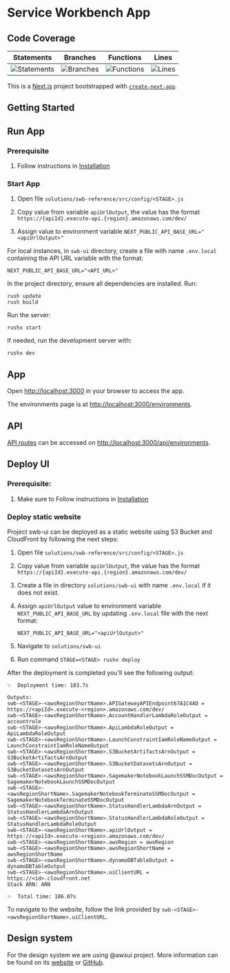 # Service Workbench App

## Code Coverage

| Statements | Branches | Functions | Lines |
| --------------------------- | ----------------------- | ------------------------- | ----------------- |
| ![Statements](https://img.shields.io/badge/statements-Unknown%25-brightgreen.svg?style=flat) | ![Branches](https://img.shields.io/badge/branches-Unknown%25-brightgreen.svg?style=flat) | ![Functions](https://img.shields.io/badge/functions-Unknown%25-brightgreen.svg?style=flat) | ![Lines](https://img.shields.io/badge/lines-Unknown%25-brightgreen.svg?style=flat) |

This is a [Next.js](https://nextjs.org/) project bootstrapped with [`create-next-app`](https://github.com/vercel/next.js/tree/canary/packages/create-next-app).

## Getting Started

## Run App

### Prerequisite

1. Follow instructions in [Installation](../swb-reference/SETUP_v2p1.md##deploy-the-code) 


### Start App

1. Open file `solutions/swb-reference/src/config/<STAGE>.js`

2. Copy value from variable `apiUrlOutput`, the value has the format `https://{apiId}.execute-api.{region}.amazonaws.com/dev/`

3. Assign value to environment variable `NEXT_PUBLIC_API_BASE_URL="<apiUrlOutput>"`


For local instances, in `swb-ui` directory, create a file with name `.env.local` containing the API URL variable with the format:
```
NEXT_PUBLIC_API_BASE_URL="<API_URL>"
```

In the project directory, ensure all dependencies are installed. Run:
```
rush update
rush build
```
Run the server:

```
rushx start
```

If needed, run the development server with:
```
rushx dev
```

## App

Open [http://localhost:3000](http://localhost:3000) in your browser to access the app.

The environments page is at [http://localhost:3000/environments](http://localhost:3000/environments).

## API

[API routes](https://nextjs.org/docs/api-routes/introduction) can be accessed on [http://localhost:3000/api/environments](http://localhost:3000/api/environments).


## Deploy UI

### Prerequisite:

1. Make sure to Follow instructions in [Installation](../swb-reference/SETUP_v2p1.md##deploy-the-code) 


### Deploy static website

Project swb-ui can be deployed as a static website using S3 Bucket and CloudFront by following the next steps:


1. Open file `solutions/swb-reference/src/config/<STAGE>.js`

2. Copy value from variable `apiUrlOutput`, the value has the format `https://{apiId}.execute-api.{region}.amazonaws.com/dev/`

3. Create a file in directory `solutions/swb-ui` with name `.env.local` if it does not exist.

4. Assign `apiUrlOutput` value to environment variable `NEXT_PUBLIC_API_BASE_URL` by updating `.env.local` file with the next format:
    ```
    NEXT_PUBLIC_API_BASE_URL="<apiUrlOutput>"
    ```

5. Navigate to `solutions/swb-ui`

6. Run command `STAGE=<STAGE> rushx deploy`


After the deployment is completed you'll see the following output:

```
✨  Deployment time: 183.7s

Outputs:
swb-<STAGE>-<awsRegionShortName>.APIGatewayAPIEndpoint67A1C4AD = https://<apiId>.execute-<region>.amazonaws.com/dev/
swb-<STAGE>-<awsRegionShortName>.AccountHandlerLambdaRoleOutput = accountrole
swb-<STAGE>-<awsRegionShortName>.ApiLambdaRoleOutput = ApiLambdaRoleOutput
swb-<STAGE>-<awsRegionShortName>.LaunchConstraintIamRoleNameOutput = LaunchConstraintIamRoleNameOutput
swb-<STAGE>-<awsRegionShortName>.S3BucketArtifactsArnOutput = S3BucketArtifactsArnOutput
swb-<STAGE>-<awsRegionShortName>.S3BucketDatasetsArnOutput = S3BucketDatasetsArnOutput
swb-<STAGE>-<awsRegionShortName>.SagemakerNotebookLaunchSSMDocOutput = SagemakerNotebookLaunchSSMDocOutput
swb-<STAGE>-<awsRegionShortName>.SagemakerNotebookTerminateSSMDocOutput = SagemakerNotebookTerminateSSMDocOutput
swb-<STAGE>-<awsRegionShortName>.StatusHandlerLambdaArnOutput = StatusHandlerLambdaArnOutput
swb-<STAGE>-<awsRegionShortName>.StatusHandlerLambdaRoleOutput = StatusHandlerLambdaRoleOutput
swb-<STAGE>-<awsRegionShortName>.apiUrlOutput = https://<apiId>.execute-<region>.amazonaws.com/dev/
swb-<STAGE>-<awsRegionShortName>.awsRegion = awsRegion
swb-<STAGE>-<awsRegionShortName>.awsRegionShortName = awsRegionShortName
swb-<STAGE>-<awsRegionShortName>.dynamoDBTableOutput = dynamoDBTableOutput
swb-<STAGE>-<awsRegionShortName>.uiClientURL = https://<id>.cloudfront.net
Stack ARN: ARN

✨  Total time: 186.07s
```
To navigate to the website, follow the link provided by `swb-<STAGE>-<awsRegionShortName>.uiClientURL`.


## Design system

For the design system we are using @awsui project. More information can be found on its [website](https://polaris.a2z.com) or [GitHub](https://github.com/aws/awsui-documentation).
